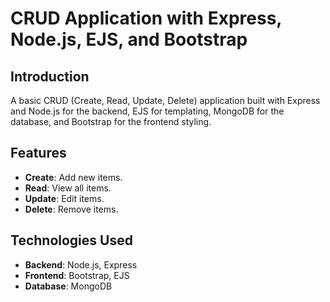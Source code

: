 # CRUD Application with Express, Node.js, EJS, and Bootstrap

## Introduction

A basic CRUD (Create, Read, Update, Delete) application built with Express and Node.js for the backend, EJS for templating, MongoDB for the database, and Bootstrap for the frontend styling.

## Features

- **Create**: Add new items.
- **Read**: View all items.
- **Update**: Edit items.
- **Delete**: Remove items.

## Technologies Used

- **Backend**: Node.js, Express
- **Frontend**: Bootstrap, EJS
- **Database**: MongoDB

